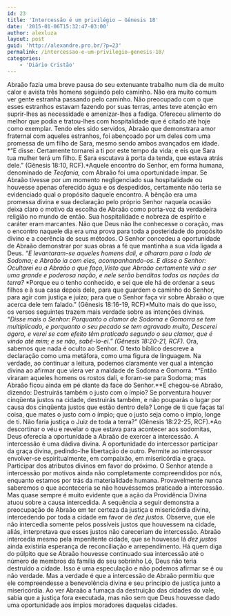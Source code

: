 ```yaml
---
id: 23
title: 'Intercessão é um privilégio – Gênesis 18'
date: '2015-01-06T15:32:47-03:00'
author: alexluza
layout: post
guid: 'http://alexandre.pro.br/?p=23'
permalink: /intercessao-e-um-privilegio-genesis-18/
categories:
    - 'Diário Cristão'
---
```


Abraão fazia uma breve pausa do seu extenuante trabalho num dia de muito calor e avista três homens seguindo pelo caminho. Não era muito comum ver gente estranha passando pelo caminho. Não preocupado com o que esses estranhos estavam fazendo por suas terras, antes teve atenção em suprir-lhes as necessidade e amenizar-lhes a fadiga. Ofereceu alimento do melhor que podia e tratou-lhes com hospitalidade que é citado até hoje como exemplar. Tendo eles sido servidos, Abraão que demonstrara amor fraternal com aqueles estranhos, foi abençoado por um deles com uma promessa de um filho de Sara, mesmo sendo ambos avançados em idade. *“E disse: Certamente tornarei a ti por este tempo da vida; e eis que Sara tua mulher terá um filho. E Sara escutava à porta da tenda, que estava atrás dele.” (Gênesis 18:10, RCF).*Aquele encontro do Senhor, em forma humana, denominado de *Teofania,* com Abraão foi uma oportunidade ímpar. Se Abraão tivesse por um momento negligenciado sua hospitalidade ou houvesse apenas oferecido água e os despedidos, certamente não teria se evidenciado qual o propósito daquele encontro. A bênção era uma promessa divina e sua declaração pelo próprio Senhor naquela ocasião deixa claro o motivo da escolha de Abraão como porta-voz da verdadeira religião no mundo de então. Sua hospitalidade e nobreza de espírito e caráter eram marcantes. Não que Deus não lhe conhecesse o coração, mas o encontro naquele dia era uma prova para toda a posteridade do propósito divino e a coerência de seus métodos. O Senhor concedeu a oportunidade de Abraão demonstrar por suas obras a fé que mantinha a sua vida ligada a Deus. *“E levantaram-se aqueles homens dali, e olharam para o lado de Sodoma; e Abraão ia com eles, acompanhando-os.* *E disse o Senhor: Ocultarei eu a Abraão o que faço,Visto que Abraão certamente virá a ser uma grande e poderosa nação, e nele serão benditas todas as nações da terra?* *Porque eu o tenho conhecido, e sei que ele há de ordenar a seus filhos e à sua casa depois dele, para que guardem o caminho do Senhor, para agir com justiça e juízo; para que o Senhor faça vir sobre Abraão o que acerca dele tem falado.” (Gênesis 18:16-19, RCF)*Muito mais do que isso, os versos seguintes trazem mais verdade sobre as intenções divinas. *“Disse mais o Senhor: Porquanto o clamor de Sodoma e Gomorra se tem multiplicado, e porquanto o seu pecado se tem agravado muito, Descerei agora, e verei se com efeito têm praticado segundo o seu clamor, que é vindo até mim; e se não, sabê-lo-ei.” (Gênesis 18:20-21, RCF).* Ora, sabemos que nada é oculto ao Senhor. O texto bíblico descreve a declaração como uma metáfora, como uma figura de linguagem. Na verdade, ao continuar a leitura, podemos claramente ver qual a intenção divina ao afirmar que viera ver a maldade de Sodoma e Gomorra. *“Então viraram aqueles homens os rostos dali, e foram-se para Sodoma; mas Abraão ficou ainda em pé diante da face do Senhor.**E chegou-se Abraão, dizendo: Destruirás também o justo com o ímpio? Se porventura houver cinqüenta justos na cidade, destruirás também, e não pouparás o lugar por causa dos cinqüenta justos que estão dentro dela? Longe de ti que faças tal coisa, que mates o justo com o ímpio; que o justo seja como o ímpio, longe de ti. Não faria justiça o Juiz de toda a terra?” (Gênesis 18:22-25, RCF).*Ao descortinar o véu e revelar o que estava para acontecer aos sodomitas, Deus oferecia a oportunidade a Abraão de exercer a intercessão. A intercessão é uma dádiva divina. A oportunidade do intercessor participar da graça divina, pedindo-lhe libertação de outro. Permite ao intercessor envolver-se espiritualmente, em compaixão, em misericórdia e graça. Participar dos atributos divinos em favor do próximo. O Senhor atende a intercessão por motivos ainda não completamente compreendidos por nós, enquanto estamos por trás da materialidade humana. Provavelmente nunca saberemos o que aconteceria se não houvéssemos praticado a intercessão. Mas quase sempre é muito evidente que a ação da Providência Divina atuou sobre a causa intercedida. A sequência a seguir demonstra a preocupação de Abraão em ter certeza da justiça e misericórdia divina, intercedendo por toda a cidade em favor de *dez justos.* Observe, que ele não intercedia somente pelos possíveis justos que houvessem na cidade, aliás, interpretava que esses justos não careceriam de intercessão. Abraão intercedia mesmo pela impenitente cidade, que se houvesse lá *dez justos* ainda existiria esperança de reconciliação e arrependimento. Há quem diga do púlpito que se Abraão houvesse continuado sua intercessão até o número de membros da família do seu sobrinho Ló, Deus não teria destruído a cidade. Isso é uma especulação e não podemos afirmar se é ou não verdade. Mas a verdade é que a intercessão de Abraão permitiu que ele compreendesse a benevolência divina e seu princípio de justiça junto a misericórdia. Ao ver Abraão a fumaça da destruição das cidades do vale, sabia que a justiça fora executada, mas não sem que Deus houvesse dado uma oportunidade aos ímpios moradores daquelas cidades.
